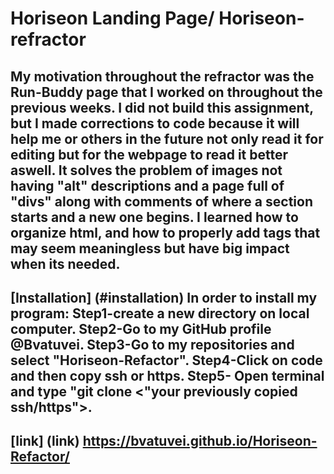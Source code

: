# Horiseon Landing Page/ Horiseon-refractor

## My motivation throughout the refractor was the Run-Buddy page that I worked on throughout the previous weeks. I did not build this assignment, but I made corrections to code because it will help me or others in the future not only read it for editing but for the webpage to read it better aswell. It solves the problem of images not having "alt" descriptions and a page full of "divs" along with comments of where a section starts and a new one begins. I learned how to organize html, and how to properly add tags that may seem meaningless but have big impact when its needed.

## [Installation] (#installation) In order to install my program: Step1-create a new directory on local computer. Step2-Go to my GitHub profile @Bvatuvei. Step3-Go to my repositories and select "Horiseon-Refactor". Step4-Click on code and then copy ssh or https. Step5- Open terminal and type "git clone <"your previously copied ssh/https">.

## [link] (link) https://bvatuvei.github.io/Horiseon-Refactor/